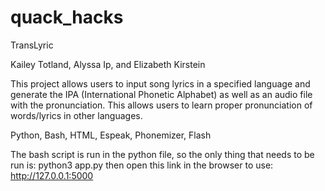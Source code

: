 # quack_hacks
TransLyric

Kailey Totland, Alyssa Ip, and Elizabeth Kirstein

This project allows users to input song lyrics in a specified language and generate
the IPA (International Phonetic Alphabet) as well as an audio file with the pronunciation.
This allows users to learn proper pronunciation of words/lyrics in other languages.

Python, Bash, HTML, Espeak, Phonemizer, Flash

The bash script is run in the python file, so the only thing that needs to be run is: python3 app.py
then open this link in the browser to use: http://127.0.0.1:5000
